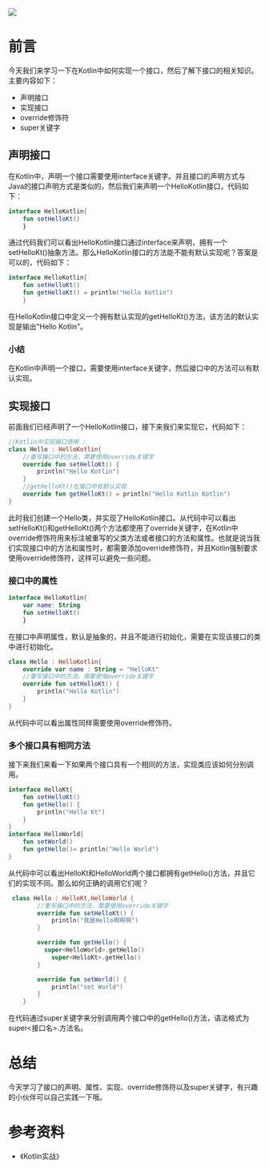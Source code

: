 ![](https://www.lifeofpix.com/wp-content/uploads/2019/08/fabiancatoni_10-1600x1067.jpg)

# 前言

今天我们来学习一下在Kotlin中如何实现一个接口，然后了解下接口的相关知识。主要内容如下：

- 声明接口
- 实现接口
- override修饰符
- super关键字

## 声明接口

在Kotlin中，声明一个接口需要使用interface关键字。并且接口的声明方式与Java的接口声明方式是类似的，然后我们来声明一个HelloKotlin接口，代码如下：

```kotlin
interface HelloKotlin{
    fun setHelloKt()
    }
```

通过代码我们可以看出HelloKotlin接口通过interface来声明，拥有一个setHelloKt()抽象方法。那么HelloKotlin接口的方法能不能有默认实现呢？答案是可以的，代码如下：

```kotlin
interface HelloKotlin{
    fun setHelloKt()
    fun getHelloKt() = println("Hello Kotlin")
    }
```

在HelloKotlin接口中定义一个拥有默认实现的getHelloKt()方法，该方法的默认实现是输出"Hello Kotlin"。

###  小结

在Kotlin中声明一个接口，需要使用interface关键字，然后接口中的方法可以有默认实现。

## 实现接口

前面我们已经声明了一个HelloKotlin接口，接下来我们来实现它，代码如下：

```kotlin
//Kotlin中实现接口使用 :
class Hello : HelloKotlin{
    //重写接口中的方法，需要使用override关键字
    override fun setHelloKt() {
        println("Hello Kotlin")
    }
    //getHelloKt()在接口中有默认实现
    override fun getHelloKt() = println("Hello Kotlin Kotlin")
}
```

此时我们创建一个Hello类，并实现了HelloKotlin接口。从代码中可以看出setHelloKt()和getHelloKt()两个方法都使用了override关键字，在Kotlin中override修饰符用来标注被重写的父类方法或者接口的方法和属性。也就是说当我们实现接口中的方法和属性时，都需要添加override修饰符，并且Kotlin强制要求使用override修饰符，这样可以避免一些问题。

### 接口中的属性

```kotlin
interface HelloKotlin{
	var name: String
    fun setHelloKt()
    }
```

在接口中声明属性，默认是抽象的，并且不能进行初始化，需要在实现该接口的类中进行初始化。

```kotlin
class Hello : HelloKotlin{
	override var name : String = "HelloKt"
    //重写接口中的方法，需要使用override关键字
    override fun setHelloKt() {
        println("Hello Kotlin")
    }
}
```

从代码中可以看出属性同样需要使用override修饰符。

### 多个接口具有相同方法

接下来我们来看一下如果两个接口具有一个相同的方法，实现类应该如何分别调用。

```kotlin
interface HelloKt{
    fun setHelloKt()
    fun getHello() {
        println("Hello Kt")
    }
}
interface HelloWorld{
    fun setWorld()
    fun getHello()= println("Hello World")
}
```

从代码中可以看出HelloKt和HelloWorld两个接口都拥有getHello()方法，并且它们的实现不同。那么如何正确的调用它们呢？

```kotlin
 class Hello : HelloKt,HelloWorld {
        //重写接口中的方法，需要使用override关键字
        override fun setHelloKt() {
            println("我是Hello啊啊啊")
        }

        override fun getHello() {
          super<HelloWorld>.getHello()
            super<HelloKt>.getHello()
        }

        override fun setWorld() {
            println("set World")
        }
    }
```

在代码通过super关键字来分别调用两个接口中的getHello()方法，语法格式为super<接口名>.方法名。

# 总结

今天学习了接口的声明、属性、实现、override修饰符以及super关键字，有兴趣的小伙伴可以自己实践一下哦。

# 参考资料

- 《Kotlin实战》

